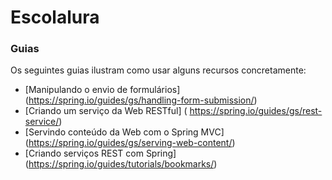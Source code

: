 # Escolalura

### Guias
Os seguintes guias ilustram como usar alguns recursos concretamente: 
* [Manipulando o envio de formulários] (https://spring.io/guides/gs/handling-form-submission/)
* [Criando um serviço da Web RESTful] ( https://spring.io/guides/gs/rest-service/) 
* [Servindo conteúdo da Web com o Spring MVC] (https://spring.io/guides/gs/serving-web-content/) 
* [Criando serviços REST com Spring] (https://spring.io/guides/tutorials/bookmarks/)
